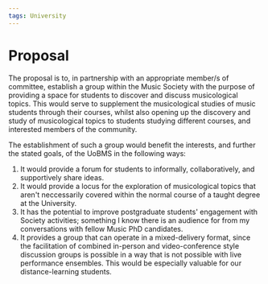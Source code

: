 ```yaml
---
tags: University
---
```


# Proposal

The proposal is to, in partnership with an appropriate member/s of committee, establish a group within the Music Society with the purpose of providing a space for students to discover and discuss musicological topics. This would serve to supplement the musicological studies of music students through their courses, whilst also opening up the discovery and study of musicological topics to students studying different courses, and interested members of the community. 

The establishment of such a group would benefit the interests, and further the stated goals, of the UoBMS in the following ways:

1. It would provide a forum for students to informally, collaboratively, and supportively share ideas.
2. It would provide a locus for the exploration of musicological topics that aren't neccessarily covered within the normal course of a taught degree at the University.
3. It has the potential to improve postgraduate students' engagement with Society activities; something I know there is an audience for from my conversations with fellow Music PhD candidates.
4. It provides a group that can operate in a mixed-delivery format, since the facilitation of combined in-person and video-conference style discussion groups is possible in a way that is not possible with live performance ensembles. This would be especially valuable for our distance-learning students.